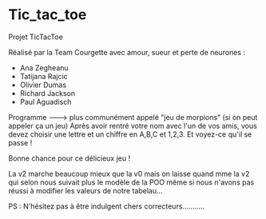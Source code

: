 # Tic_tac_toe

Projet TicTacToe

Réalisé par la Team Courgette avec amour, sueur et perte de neurones :
- Ana Zegheanu
- Tatijana Rajcic
- Olivier Dumas
- Richard Jackson
- Paul Aguadisch

Programme ---> plus communément appelé "jeu de morpions" (si on peut appeler ça un jeu)
Après avoir rentré votre nom avec l'un de vos amis, vous devez choisir une lettre et un chiffre en A,B,C et 1,2,3.
Et voyez-ce qu'il se passe !

Bonne chance pour ce délicieux jeu !

La v2 marche beaucoup mieux que la v0 mais on laisse quand mme la v2 qui selon nous suivait plus le modèle de la POO même si nous n'avons pas réussi à modifier les valeurs de notre tabelau...

PS : N'hésitez pas à être indulgent chers correcteurs...........